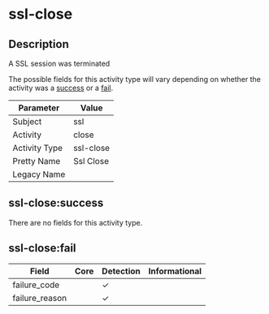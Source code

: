 ssl-close
=========

Description
-----------
A SSL session was terminated

The possible fields for this activity type will vary depending on whether the activity was a [success](#ssl-closesuccess) or a [fail](#ssl-closefail).

| Parameter     | Value     |
| ------------- | --------- |
| Subject       | ssl       |
| Activity      | close     |
| Activity Type | ssl-close |
| Pretty Name   | Ssl Close |
| Legacy Name   |           |

ssl-close:success
-----------------

There are no fields for this activity type.


ssl-close:fail
--------------

| Field          | Core | Detection | Informational |
| -------------- | ---- | --------- | ------------- |
| failure_code   |      | &#10003;  |               |
| failure_reason |      | &#10003;  |               |